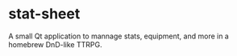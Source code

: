 # stat-sheet
A small Qt application to mannage stats, equipment, and more in a homebrew DnD-like TTRPG.
